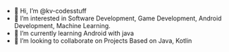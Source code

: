 - 👋 Hi, I’m @kv-codesstuff
- 👀 I’m interested in Software Development, Game Development, Android Development, Machine Learning.
- 🌱 I’m currently learning Android with java
- 💞️ I’m looking to collaborate on Projects Based on Java, Kotlin
